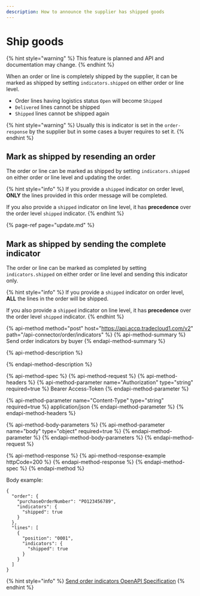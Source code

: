 ```yaml
---
description: How to announce the supplier has shipped goods
---
```


# Ship goods

{% hint style="warning" %}
This feature is planned and API and documentation may change. 
{% endhint %}

When an order or line is completely shipped by the supplier, it can be marked as shipped by setting `indicators.shipped` on either order or line level.

- Order lines having logistics status `Open` will become `Shipped`
- `Delivered` lines cannot be shipped
- `Shipped` lines cannot be shipped again

{% hint style="warning" %}
Usually this is indicator is set in the `order-response` by the supplier but in some cases a buyer requires to set it.
{% endhint %}

## Mark as shipped by resending an order

The order or line can be marked as shipped by setting `indicators.shipped` on either order or line level and updating the order.

{% hint style="info" %}
If you provide a `shipped` indicator on order level, **ONLY** the lines provided in this order message will be completed.

If you also provide a `shipped` indicator on line level, it has **precedence** over the order level `shipped` indicator.
{% endhint %}

{% page-ref page="update.md" %}

##  Mark as shipped by sending the complete indicator

The order or line can be marked as completed by setting `indicators.shipped` on either order or line level and sending this indicator only.

{% hint style="info" %}
If you provide a `shipped` indicator on order level, **ALL** the lines in the order will be shipped.

If you also provide a `shipped` indicator on line level, it has **precedence** over the order level `shipped` indicator.
{% endhint %}

{% api-method method="post" host="https://api.accp.tradecloud1.com/v2" path="/api-connector/order/indicators" %}
{% api-method-summary %}
Send order indicators by buyer
{% endapi-method-summary %}

{% api-method-description %}

{% endapi-method-description %}

{% api-method-spec %}
{% api-method-request %}
{% api-method-headers %}
{% api-method-parameter name="Authorization" type="string" required=true %}
Bearer Access-Token
{% endapi-method-parameter %}

{% api-method-parameter name="Content-Type" type="string" required=true %}
application/json
{% endapi-method-parameter %}
{% endapi-method-headers %}

{% api-method-body-parameters %}
{% api-method-parameter name="body" type="object" required=true %}
{% endapi-method-parameter %}
{% endapi-method-body-parameters %}
{% endapi-method-request %}

{% api-method-response %}
{% api-method-response-example httpCode=200 %}
{% endapi-method-response %}
{% endapi-method-spec %}
{% endapi-method %}

Body example:
```
{
  "order": {
    "purchaseOrderNumber": "PO123456789",
    "indicators": {
      "shipped": true
    }
  },
  "lines": [
    {
      "position": "0001",
      "indicators": {
        "shipped": true
      }
    }
  ]
}
```

{% hint style="info" %}
[Send order indicators OpenAPI Specification](https://swagger-ui.accp.tradecloud1.com/?url=https://api.accp.tradecloud1.com/v2/api-connector/specs.yaml#/buyer-endpoints/sendOrderIndicatorsByBuyerRoute)
{% endhint %}
